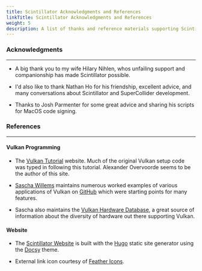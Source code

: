 ```yaml
---
title: Scintillator Acknowledgments and References
linkTitle: Scintillator Acknowledgments and References
weight: 5
description: A list of thanks and reference materials supporting Scintillator development
---
```

<!-- generated file, please edit the original .schelp file(in the Scintillator repository) and then run schelpToMarkDown.scdscript to regenerate. -->


### Acknowledgments
---

<ul>
<li>

A big thank you to my wife Hilary Nihlen, whos unfailing support and companionship has made Scintillator possible.

<li>

I'd also like to thank Nathan Ho for his friendship, excellent advice, and many conversations about Scintillator and SuperCollider development.

<li>

Thanks to Josh Parmenter for some great advice and sharing his scripts for MacOS code signing.

</ul>


### References
---



#### Vulkan Programming

<ul>
<li>

The <a href="https://vulkan-tutorial.com">Vulkan Tutorial</a> website. Much of the original Vulkan setup code was typed in following this tutorial. Alexander Overvoorde seems to be the author of this site.

<li>

<a href="https://www.saschawillems.de/">Sascha Willems</a> maintains numerous worked examples of various applications of Vulkan on <a href="https://github.com/SaschaWillems/Vulkan">GitHub</a> which were starting points for many features.

<li>

Sascha also maintains the <a href="https://vulkan.gpuinfo.org/">Vulkan Hardware Database</a>, a great source of information about the diversity of hardware out there supporting Vulkan.

</ul>


#### Website

<ul>
<li>

The <a href="https://scintillatorsynth.org">Scintillator Website</a> is built with the <a href="https://gohugo.io/">Hugo</a> static site generator using the <a href="https://www.docsy.dev/">Docsy</a> theme.

<li>

External link icon courtesy of <a href="https://feathericons.com/">Feather Icons</a>.

</ul>




